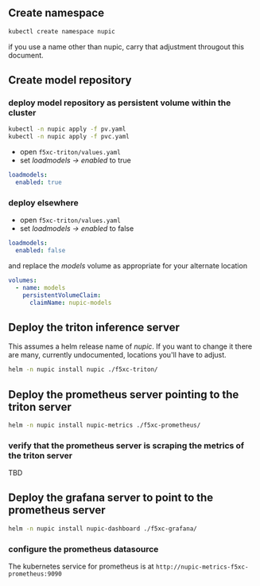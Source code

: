 
## Create namespace
```bash
kubectl create namespace nupic
```
if you use a name other than nupic, carry that adjustment througout this document.

## Create model repository
### deploy model repository as persistent volume within the cluster
```bash
kubectl -n nupic apply -f pv.yaml
kubectl -n nupic apply -f pvc.yaml
```
- open `f5xc-triton/values.yaml`
- set *loadmodels -> enabled* to true
```yaml
loadmodels:
  enabled: true
```
### deploy elsewhere 
- open `f5xc-triton/values.yaml`
- set *loadmodels -> enabled* to false
```yaml
loadmodels:
  enabled: false
```
and replace the *models* volume as appropriate for your alternate location 
```yaml
volumes: 
  - name: models
    persistentVolumeClaim:
      claimName: nupic-models
```


## Deploy the triton inference server
This assumes a helm release name of *nupic*. If you want to change it there are many, currently undocumented, locations you'll have to adjust.
```bash
helm -n nupic install nupic ./f5xc-triton/
```


## Deploy the prometheus server pointing to the triton server

```bash
helm -n nupic install nupic-metrics ./f5xc-prometheus/
```
### verify that the prometheus server is scraping the metrics of the triton server
TBD

## Deploy the grafana server to point to the prometheus server

```bash
helm -n nupic install nupic-dashboard ./f5xc-grafana/
```

### configure the prometheus datasource 

The kubernetes service for prometheus is at `http://nupic-metrics-f5xc-prometheus:9090`

